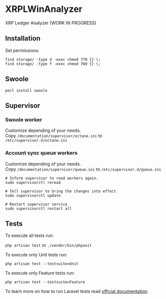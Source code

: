 # XRPLWinAnalyzer

XRP Ledger Analyzer (WORK IN PROGRESS)

## Installation

Set permissions:
```
find storage/ -type d -exec chmod 770 {} \;
find storage/ -type f -exec chmod 760 {} \;
```

## Swoole

```
pecl install swoole
```

## Supervisor

### Swoole worker
Customize depending of your needs.  
Copy `/documentation/supervisor/octane.ini` to `/etc/supervisor.d/octane.ini`  

### Account sync queue workers
Customize depending of your needs.  
Copy `/documentation/supervisor/queue.ini` to `/etc/supervisor.d/queue.ini`

```
# Inform supervisor to read workers again.
sudo supervisorctl reread

# Tell supervisor to bring the changes into effect
sudo supervisorctl update

# Restart supervisor service
sudo supervisorctl restart all
```

## Tests
To execute all tests run:

`php artisan test` or `./vendor/bin/phpunit`

To execute only Unit tests run:

`php artisan test --testsuite=Unit`

To execute only Feature tests run:

`php artisan test --testsuite=Feature`

To learn more on how to run Laravel tests read [official documentation](https://laravel.com/docs/9.x/testing).
